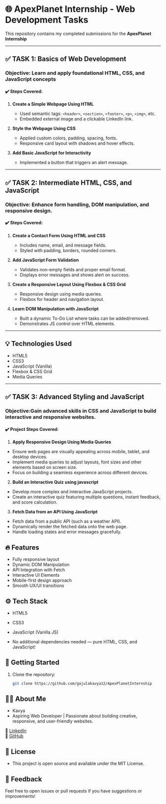 # 🌐 ApexPlanet Internship - Web Development Tasks

This repository contains my completed submissions for the **ApexPlanet Internship** 

---

## ✅ TASK 1: Basics of Web Development

### Objective: Learn and apply foundational HTML, CSS, and JavaScript concepts

#### ✔️ Steps Covered:
1. **Create a Simple Webpage Using HTML**
   - Used semantic tags: `<header>`, `<section>`, `<footer>`, `<p>`, `<img>`, etc.
   - Embedded external image and a clickable LinkedIn link.

2. **Style the Webpage Using CSS**
   - Applied custom colors, padding, spacing, fonts.
   - Responsive card layout with shadows and hover effects.

3. **Add Basic JavaScript for Interactivity**
   - Implemented a button that triggers an alert message.

---

## ✅ TASK 2: Intermediate HTML, CSS, and JavaScript

### Objective: Enhance form handling, DOM manipulation, and responsive design.

#### ✔️ Steps Covered:
1. **Create a Contact Form Using HTML and CSS**
   - Includes name, email, and message fields.
   - Styled with padding, borders, rounded corners.

2. **Add JavaScript Form Validation**
   - Validates non-empty fields and proper email format.
   - Displays error messages and shows alert on success.

3. **Create a Responsive Layout Using Flexbox & CSS Grid**
   - Responsive design using media queries.
   - Flexbox for header and navigation layout.

4. **Learn DOM Manipulation with JavaScript**
   - Built a dynamic To-Do List where tasks can be added/removed.
   - Demonstrates JS control over HTML elements.

---

## 💡 Technologies Used

- HTML5
- CSS3
- JavaScript (Vanilla)
- Flexbox & CSS Grid
- Media Queries

---

## ✅ TASK 3: Advanced Styling and JavaScript

### Objective:Gain advanced skills in CSS and JavaScript to build interactive and responsive websites.

#### ✔️ Project Steps Covered:
1. **Apply Responsive Design Using Media Queries**
- Ensure web pages are visually appealing across mobile, tablet, and desktop devices.
- Implement media queries to adjust layouts, font sizes and other elements based on screen size.
- Focus on building a seamless experience across different devices.

2. **Build an Interactive Quiz using javascript**
- Develop more complex and interactive JavaScript projects.
- Create an interactive quiz featuring multiple questions, instant feedback, and score calculation.

3. **Fetch Data from an API Using JavaScript**
- Fetch data from a public API (such as a weather API).
- Dynamically render the fetched data onto the web page.
- Handle loading states and error messages gracefully.

## 🔥 Features

- Fully responsive layout
- Dynamic DOM Manipulation
- API Integration with Fetch
- Interactive UI Elements
- Mobile-first design approach
- Smooth UX/UI transitions

## ⚙️ Tech Stack

- HTML5
- CSS3
- JavaScript (Vanilla JS)

- No additional dependencies needed — pure HTML, CSS, and JavaScript!

## 🚀 Getting Started

1. Clone the repository:
   ```bash
   git clone https://github.com/gajulakavya12/ApexPlanetInternship

## 🙋‍♀️ About Me

- Kavya 
- Aspiring Web Developer | Passionate about building creative, responsive, and user-friendly websites.

🔗 [LinkedIn](https://www.linkedin.com/in/gajulakavya12/)  
🔗 [GitHub](https://github.com/gajulakavya12/)


## 📝 License

- This project is open source and available under the MIT License.


## 📩 Feedback
Feel free to open issues or pull requests if you have suggestions or improvements!


